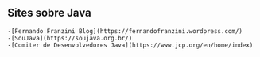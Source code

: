 ## Sites sobre Java
    -[Fernando Franzini Blog](https://fernandofranzini.wordpress.com/)
    -[SouJava](https://soujava.org.br/)
    -[Comiter de Desenvolvedores Java](https://www.jcp.org/en/home/index)
